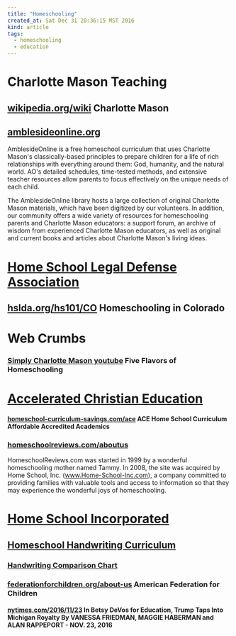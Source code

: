 ```yaml
---
title: "Homeschooling"
created_at: Sat Dec 31 20:36:15 MST 2016
kind: article
tags:
  - homeschooling
  - education
---
```


<h1>Charlotte Mason Teaching</h1>

<h2>
  <a href="https://en.wikipedia.org/wiki/Charlotte_Mason" target="_blank">wikipedia.org/wiki</a>
  Charlotte Mason
</h2>

<h2>
  <a href="http://amblesideonline.org/" target="_blank">amblesideonline.org</a>
</h2>

AmblesideOnline is a free homeschool curriculum that uses Charlotte
Mason's classically-based principles to prepare children for a life
of rich relationships with everything around them: God, humanity,
and the natural world. AO's detailed schedules, time-tested methods,
and extensive teacher resources allow parents to focus effectively on
the unique needs of each child.

The AmblesideOnline library hosts a large collection of original Charlotte
Mason materials, which have been digitized by our volunteers. In addition,
our community offers a wide variety of resources for homeschooling
parents and Charlotte Mason educators: a support forum, an archive of
wisdom from experienced Charlotte Mason educators, as well as original
and current books and articles about Charlotte Mason's living ideas.

<h1>
  <a href="http://www.hslda.org/about/" target="_blank">Home School Legal Defense Association</a>
</h1>

<h2>
  <a href="http://www.hslda.org/hs101/CO.aspx" target="_blank">hslda.org/hs101/CO</a>
  Homeschooling in Colorado
</h2>

<h1> Web Crumbs </h1>

<h3>
  <a href="https://www.youtube.com/watch?v=GrpgDC0Rosc" target="_blank">Simply Charlotte Mason youtube</a>
  Five Flavors of Homeschooling
</h3>

<h1>
  <a href="https://www.aceministries.com/" target="_blank">Accelerated Christian Education</a>
</h1>

<h4>
  <a href="http://www.homeschool-curriculum-savings.com/ace-home-school-curriculum.html" target="_blank">homeschool-curriculum-savings.com/ace</a>
  ACE Home School Curriculum Affordable Accredited Academics
</h4>

<h3>
  <a href="http://www.homeschoolreviews.com/aboutus/default.aspx" target="_blank">homeschoolreviews.com/aboutus</a>
</h3>

HomeschoolReviews.com was started in 1999 by a wonderful homeschooling
mother named Tammy. In 2008, the site was acquired by Home School,
Inc. (www.Home-School-Inc.com), a company committed to providing families
with valuable tools and access to information so that they may experience
the wonderful joys of homeschooling.

<h1>
  <a href="http://www.home-school-inc.com/" target="_blank">Home School Incorporated</a>
</h1>

<h2>
  <a href="http://homeschoolreviews.christianbook.com/page/homeschool/handwriting?navcocat=homeschoolreviews_Language-Arts|Handwriting" target="_blank">Homeschool Handwriting Curriculum</a>
</h2>

<h3>
  <a href="http://homeschoolreviews.christianbook.com/page/homeschool/handwriting/handwriting-comparison-chart?event=Homeschool|1004158" target="_blank">Handwriting Comparison Chart</a>
</h3>

<h3>
  <a href="http://www.federationforchildren.org/about-us/" target="_blank">federationforchildren.org/about-us</a>
  American Federation for Children
</h3>

<h4>
  <a href="http://www.nytimes.com/2016/11/23/us/politics/donald-trump-transition.html" target="_blank">nytimes.com/2016/11/23</a>
  In Betsy DeVos for Education, Trump Taps Into Michigan Royalty
  By VANESSA FRIEDMAN, MAGGIE HABERMAN and ALAN RAPPEPORT - NOV. 23, 2016 
</h4>

<!--
html boilerplate
<a href="" target="_blank"></a>
<a name=""></a>
<img src="" width="400px">
<ul>
  <li></li>
</ul>
<pre>
</pre>
<pre><code>
</code></pre>
<math xmlns='http://www.w3.org/1998/Math/MathML' display='block'>
</math>
-->
